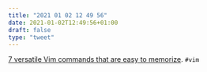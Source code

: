 ```yaml
---
title: "2021 01 02 12 49 56"
date: 2021-01-02T12:49:56+01:00
draft: false
type: "tweet"
---
```

[7 versatile Vim commands that are easy to memorize](https://initialcommit.com/blog/7-versatile-vim-commands). `#vim`
